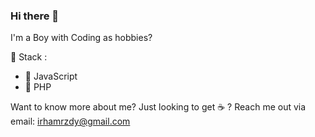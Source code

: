 ### Hi there 👋

I'm a Boy with Coding as hobbies?

:rocket: Stack :
- :yellow_heart: JavaScript
- :blue_heart: PHP

Want to know more about me? Just looking to get :coffee: ? Reach me out via email: irhamrzdy@gmail.com

<!--
**irhamrizaldy/irhamrizaldy** is a ✨ _special_ ✨ repository because its `README.md` (this file) appears on your GitHub profile.

Here are some ideas to get you started:

- 🔭 I’m currently working on ...
- 🌱 I’m currently learning ...
- 👯 I’m looking to collaborate on ...
- 🤔 I’m looking for help with ...
- 💬 Ask me about ...
- 📫 How to reach me: ...
- 😄 Pronouns: ...
- ⚡ Fun fact: ...
-->
